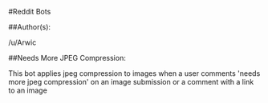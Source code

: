 #Reddit Bots

##Author(s): 

/u/Arwic

##Needs More JPEG Compression: 
  
  This bot applies jpeg compression to images when a user comments 'needs more jpeg compression' on an image submission or a comment with a link to an image
